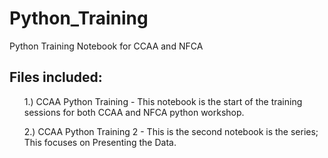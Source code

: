 # Python_Training
Python Training Notebook for CCAA and NFCA 
## Files included: 
<ul> 1.) CCAA Python Training - This notebook is the start of the training sessions for both CCAA and NFCA python workshop.</ul>
<ul> 2.) CCAA Python Training 2 - This is the second notebook is the series; This focuses on Presenting the Data. </ul> 

